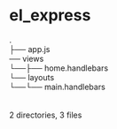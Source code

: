 # el_express

.<br>
├── app.js<br>
 ── views<br>
    └──├── home.handlebars<br>
    └── layouts<br>
        └──└── main.handlebars<br>
<br><br>
2 directories, 3 files
